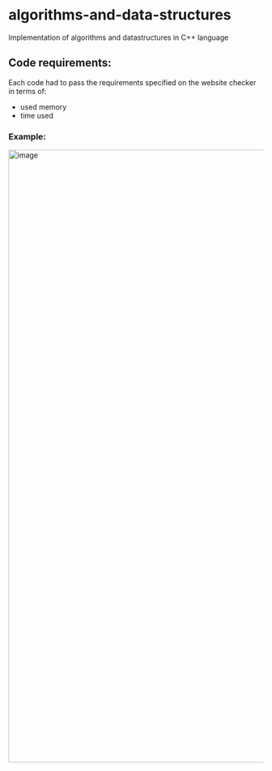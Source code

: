 # algorithms-and-data-structures
 Implementation of algorithms and datastructures in C++ language

## Code requirements:

Each code had to pass the requirements specified on the website checker in terms of:
- used memory
- time used

### Example:

<img width="1208" alt="image" src="https://github.com/pisulak/algorithms-and-data-structures/assets/127031073/8f39045c-63f2-4dc0-a591-7c4fa7ee02a7">
